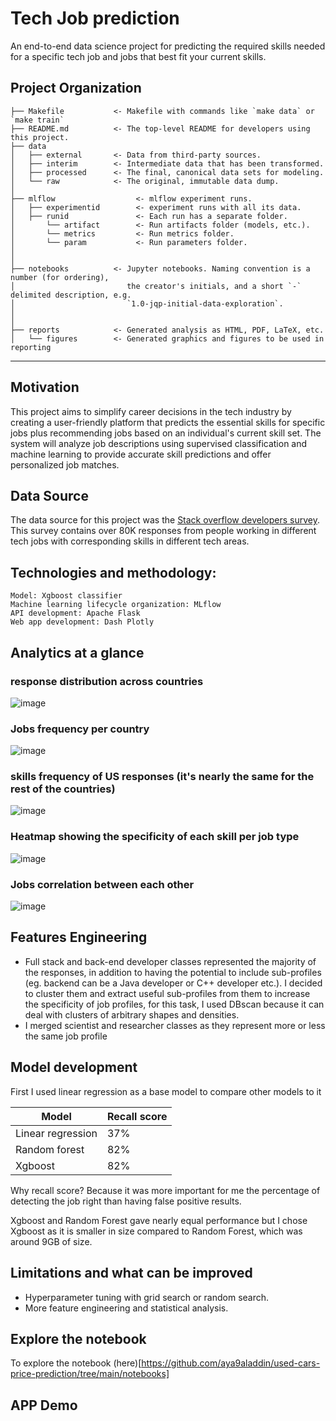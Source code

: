 Tech Job prediction 
==============================

An end-to-end data science project for predicting the required skills needed for a specific tech job and jobs that best fit your current skills.

Project Organization
------------

    ├── Makefile           <- Makefile with commands like `make data` or `make train`
    ├── README.md          <- The top-level README for developers using this project.
    ├── data
    │   ├── external       <- Data from third-party sources.
    │   ├── interim        <- Intermediate data that has been transformed.
    │   ├── processed      <- The final, canonical data sets for modeling.
    │   └── raw            <- The original, immutable data dump.
    │
    ├── mlflow                  <- mlflow experiment runs.
    │   ├── experimentid        <- experiment runs with all its data.
    │   ├── runid               <- Each run has a separate folder.
    │       └── artifact        <- Run artifacts folder (models, etc.).
    │       └── metrics         <- Run metrics folder.
    │       └── param           <- Run parameters folder.
    │
    │
    ├── notebooks          <- Jupyter notebooks. Naming convention is a number (for ordering),
    │                         the creator's initials, and a short `-` delimited description, e.g.
    │                         `1.0-jqp-initial-data-exploration`.
    │
    │
    ├── reports            <- Generated analysis as HTML, PDF, LaTeX, etc.
    │   └── figures        <- Generated graphics and figures to be used in reporting
    


--------


## Motivation
This project aims to simplify career decisions in the tech industry by creating a user-friendly platform that predicts the essential skills for specific jobs plus  recommending jobs based on an individual's current skill set. The system will analyze job descriptions using supervised classification and machine learning to provide accurate skill predictions and offer personalized job matches.

## Data Source
The data source for this project was the [Stack overflow developers survey](https://survey.stackoverflow.co/2023/). This survey contains over
80K responses from people working in different tech jobs with corresponding skills in different tech areas. 

## Technologies and methodology:
    Model: Xgboost classifier
    Machine learning lifecycle organization: MLflow
    API development: Apache Flask
    Web app development: Dash Plotly


## Analytics at a glance

### response distribution across countries
![image](https://github.com/aya9aladdin/Tech-Job-profile-prediction-dsProject/assets/27581535/e7136fdc-ee07-4dd8-a035-1a30938d010a)

### Jobs frequency per country
![image](https://github.com/aya9aladdin/Tech-Job-profile-prediction-dsProject/assets/27581535/0489e27b-cebd-4123-b7e9-f76a68ac94b5)

### skills frequency of US responses (it's nearly the same for the rest of the countries)
![image](https://github.com/aya9aladdin/Tech-Job-profile-prediction-dsProject/assets/27581535/b5af6214-1c27-4ec6-8ecd-483e436d4ade)

### Heatmap showing the specificity of each skill per job type 
![image](https://github.com/aya9aladdin/Tech-Job-profile-prediction-dsProject/assets/27581535/c5106e93-80d7-4005-91cc-dc700a7e7ba4)

### Jobs correlation between each other
![image](https://github.com/aya9aladdin/Tech-Job-profile-prediction-dsProject/assets/27581535/b0cfcc89-f7fe-440a-ae13-8e9f92be619b)



## Features Engineering
- Full stack and back-end developer classes represented the majority of the responses, in addition to having the potential to include sub-profiles
  (eg. backend can be a Java developer or C++ developer etc.). I decided to cluster them and extract useful sub-profiles from them to increase the specificity
  of job profiles, for this task, I used DBscan because it can deal with clusters of arbitrary shapes and densities.
- I merged scientist and researcher classes as they represent more or less the same job profile


## Model development

First I used linear regression as a base model to compare other models to it 

| Model     	                | Recall score 	    |
|-------------------	        |------------------	|
| Linear regression          	| 37% 	            |
| Random forest     	        | 82% 	            |
| Xgboost               	    | 82% 	            |


Why recall score?
Because it was more important for me the percentage of detecting the job right than having false positive results.

Xgboost and Random Forest gave nearly equal performance but I chose Xgboost as it is smaller in size compared to Random Forest, which was around 9GB of size.


## Limitations and what can be improved
- Hyperparameter tuning with grid search or random search.
- More feature engineering and statistical analysis.

## Explore the notebook
To explore the notebook (here)[https://github.com/aya9aladdin/used-cars-price-prediction/tree/main/notebooks]

## APP Demo


